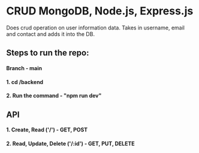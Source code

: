 # CRUD MongoDB, Node.js, Express.js
Does crud operation on user information data. Takes in username, email and contact and adds it into the DB.

## Steps to run the repo:
#### Branch - main
#### 1. cd /backend
#### 2. Run the command - "npm run dev"

## API
#### 1. Create, Read ('/') - GET, POST
#### 2. Read, Update, Delete ('/:id') - GET, PUT, DELETE
